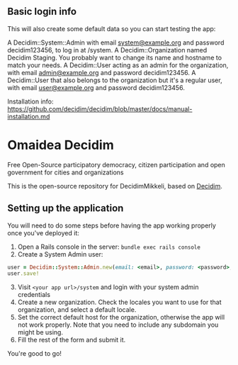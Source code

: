 ## Basic login info
This will also create some default data so you can start testing the app:

A Decidim::System::Admin with email system@example.org and password decidim123456, to log in at /system.
A Decidim::Organization named Decidim Staging. You probably want to change its name and hostname to match your needs.
A Decidim::User acting as an admin for the organization, with email admin@example.org and password decidim123456.
A Decidim::User that also belongs to the organization but it's a regular user, with email user@example.org and password decidim123456.

Installation info: https://github.com/decidim/decidim/blob/master/docs/manual-installation.md

# Omaidea Decidim

Free Open-Source participatory democracy, citizen participation and open government for cities and organizations

This is the open-source repository for DecidimMikkeli, based on [Decidim](https://github.com/decidim/decidim).

## Setting up the application

You will need to do some steps before having the app working properly once you've deployed it:

1. Open a Rails console in the server: `bundle exec rails console`
2. Create a System Admin user:
```ruby
user = Decidim::System::Admin.new(email: <email>, password: <password>, password_confirmation: <password>)
user.save!
```
3. Visit `<your app url>/system` and login with your system admin credentials
4. Create a new organization. Check the locales you want to use for that organization, and select a default locale.
5. Set the correct default host for the organization, otherwise the app will not work properly. Note that you need to include any subdomain you might be using.
6. Fill the rest of the form and submit it.

You're good to go!
